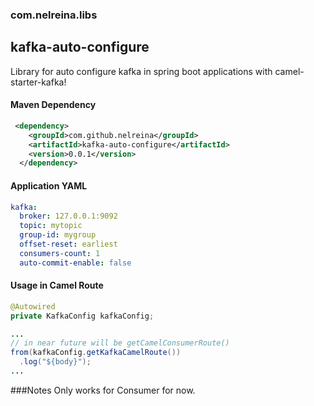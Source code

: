 ### com.nelreina.libs
## kafka-auto-configure

Library for auto configure kafka in spring boot applications with camel-starter-kafka!


#### Maven Dependency
```xml
 <dependency>
    <groupId>com.github.nelreina</groupId>
    <artifactId>kafka-auto-configure</artifactId>
    <version>0.0.1</version>
  </dependency>
```

#### Application YAML
```yaml
kafka:
  broker: 127.0.0.1:9092
  topic: mytopic
  group-id: mygroup
  offset-reset: earliest
  consumers-count: 1
  auto-commit-enable: false
```

#### Usage in Camel Route
```java
@Autowired
private KafkaConfig kafkaConfig;

...
// in near future will be getCamelConsumerRoute()
from(kafkaConfig.getKafkaCamelRoute())
  .log("${body}");
...

```
###Notes
Only works for Consumer for now. 
